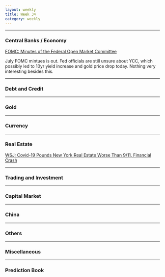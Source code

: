 ```yaml
---
layout: weekly
title: Week 34
category: weekly
---
```


---
### Central Banks / Economy

[FOMC: Minutes of the Federal Open Market Committee](
https://www.federalreserve.gov/monetarypolicy/fomcminutes20200729.htm)

July FOMC mintues is out. Fed officials are still unsure about YCC, which
possibly led to 10yr yield increase and gold price drop today. Nothing
very interesting besides this.

---
### Debt and Credit

---
### Gold

---
### Currency

---
### Real Estate

[WSJ: Covid-19 Pounds New York Real Estate Worse Than 9/11, Financial Crash](
https://www.wsj.com/articles/covid-19-new-york-real-estate-11597939146)

---
### Trading and Investment

---
### Capital Market

---
### China

---
### Others

---
### Miscellaneous

---
### Prediction Book
